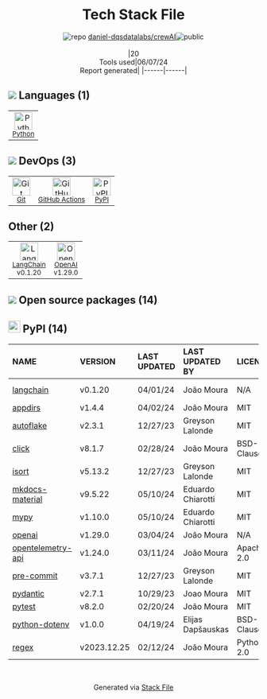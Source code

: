 <!--
&lt;--- Readme.md Snippet without images Start ---&gt;
## Tech Stack
daniel-dqsdatalabs/crewAI is built on the following main stack:

- [Python](https://www.python.org) – Languages
- [GitHub Actions](https://github.com/features/actions) – Continuous Integration
- [LangChain](https://github.com/hwchase17/langchain) – Large Language Model Tools
- [OpenAI](https://openai.com/) – Large Language Models

Full tech stack [here](/techstack.md)

&lt;--- Readme.md Snippet without images End ---&gt;

&lt;--- Readme.md Snippet with images Start ---&gt;
## Tech Stack
daniel-dqsdatalabs/crewAI is built on the following main stack:

- <img width='25' height='25' src='https://img.stackshare.io/service/993/pUBY5pVj.png' alt='Python'/> [Python](https://www.python.org) – Languages
- <img width='25' height='25' src='https://img.stackshare.io/service/11563/actions.png' alt='GitHub Actions'/> [GitHub Actions](https://github.com/features/actions) – Continuous Integration
- <img width='25' height='25' src='https://img.stackshare.io/service/48790/default_5b6c6b73f1ff3775c85d2a1ba954cb87e30cbf13.jpg' alt='LangChain'/> [LangChain](https://github.com/hwchase17/langchain) – Large Language Model Tools
- <img width='25' height='25' src='https://img.stackshare.io/service/48786/default_8b1119bcbb159cebebc2f6cfc9cd2e359b169d22.jpg' alt='OpenAI'/> [OpenAI](https://openai.com/) – Large Language Models

Full tech stack [here](/techstack.md)

&lt;--- Readme.md Snippet with images End ---&gt;
-->
<div align="center">

# Tech Stack File
![](https://img.stackshare.io/repo.svg "repo") [daniel-dqsdatalabs/crewAI](https://github.com/daniel-dqsdatalabs/crewAI)![](https://img.stackshare.io/public_badge.svg "public")
<br/><br/>
|20<br/>Tools used|06/07/24 <br/>Report generated|
|------|------|
</div>

## <img src='https://img.stackshare.io/languages.svg'/> Languages (1)
<table><tr>
  <td align='center'>
  <img width='36' height='36' src='https://img.stackshare.io/service/993/pUBY5pVj.png' alt='Python'>
  <br>
  <sub><a href="https://www.python.org">Python</a></sub>
  <br>
  <sub></sub>
</td>

</tr>
</table>

## <img src='https://img.stackshare.io/devops.svg'/> DevOps (3)
<table><tr>
  <td align='center'>
  <img width='36' height='36' src='https://img.stackshare.io/service/1046/git.png' alt='Git'>
  <br>
  <sub><a href="http://git-scm.com/">Git</a></sub>
  <br>
  <sub></sub>
</td>

<td align='center'>
  <img width='36' height='36' src='https://img.stackshare.io/service/11563/actions.png' alt='GitHub Actions'>
  <br>
  <sub><a href="https://github.com/features/actions">GitHub Actions</a></sub>
  <br>
  <sub></sub>
</td>

<td align='center'>
  <img width='36' height='36' src='https://img.stackshare.io/service/12572/-RIWgodF_400x400.jpg' alt='PyPI'>
  <br>
  <sub><a href="https://pypi.org/">PyPI</a></sub>
  <br>
  <sub></sub>
</td>

</tr>
</table>

## Other (2)
<table><tr>
  <td align='center'>
  <img width='36' height='36' src='https://img.stackshare.io/service/48790/default_5b6c6b73f1ff3775c85d2a1ba954cb87e30cbf13.jpg' alt='LangChain'>
  <br>
  <sub><a href="https://github.com/hwchase17/langchain">LangChain</a></sub>
  <br>
  <sub>v0.1.20</sub>
</td>

<td align='center'>
  <img width='36' height='36' src='https://img.stackshare.io/service/48786/default_8b1119bcbb159cebebc2f6cfc9cd2e359b169d22.jpg' alt='OpenAI'>
  <br>
  <sub><a href="https://openai.com/">OpenAI</a></sub>
  <br>
  <sub>v1.29.0</sub>
</td>

</tr>
</table>


## <img src='https://img.stackshare.io/group.svg' /> Open source packages (14)</h2>

## <img width='24' height='24' src='https://img.stackshare.io/service/12572/-RIWgodF_400x400.jpg'/> PyPI (14)

|NAME|VERSION|LAST UPDATED|LAST UPDATED BY|LICENSE|VULNERABILITIES|
|:------|:------|:------|:------|:------|:------|
|[langchain](https://pypi.org/project/langchain)|v0.1.20|04/01/24|João Moura |N/A|[CVE-2024-2965](https://github.com/advisories/GHSA-3hjh-jh2h-vrg6) (Moderate)|
|[appdirs](https://pypi.org/project/appdirs)|v1.4.4|04/02/24|João Moura |MIT|N/A|
|[autoflake](https://pypi.org/project/autoflake)|v2.3.1|12/27/23|Greyson Lalonde |MIT|N/A|
|[click](https://pypi.org/project/click)|v8.1.7|02/28/24|João Moura |BSD-3-Clause|N/A|
|[isort](https://pypi.org/project/isort)|v5.13.2|12/27/23|Greyson Lalonde |MIT|N/A|
|[mkdocs-material](https://pypi.org/project/mkdocs-material)|v9.5.22|05/10/24|Eduardo Chiarotti |MIT|N/A|
|[mypy](https://pypi.org/project/mypy)|v1.10.0|05/10/24|Eduardo Chiarotti |MIT|N/A|
|[openai](https://pypi.org/project/openai)|v1.29.0|03/04/24|João Moura |N/A|N/A|
|[opentelemetry-api](https://pypi.org/project/opentelemetry-api)|v1.24.0|03/11/24|João Moura |Apache-2.0|N/A|
|[pre-commit](https://pypi.org/project/pre-commit)|v3.7.1|12/27/23|Greyson Lalonde |MIT|N/A|
|[pydantic](https://pypi.org/project/pydantic)|v2.7.1|10/29/23|Joao Moura |MIT|N/A|
|[pytest](https://pypi.org/project/pytest)|v8.2.0|02/20/24|João Moura |MIT|N/A|
|[python-dotenv](https://pypi.org/project/python-dotenv)|v1.0.0|04/19/24|Elijas Dapšauskas |BSD-3-Clause|N/A|
|[regex](https://pypi.org/project/regex)|v2023.12.25|02/12/24|João Moura |Python-2.0|N/A|

<br/>
<div align='center'>

Generated via [Stack File](https://github.com/marketplace/stack-file)
